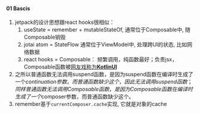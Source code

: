 



#### 01 Bascis

1. jetpack的设计思想跟react hooks很相似： 
   1. useState = remember + mutableStateOf, 通常位于Composable中, 随Composable销毁
   2. jotai atom = StateFlow 通常位于ViewModel中, 处理跨UI的状态, 比如网络数据
   3. react hooks = Composable： 频繁调用，纯函数最好；负责jsx，Composable函数被[网友戏称为**KotlinUI**](https://zhuanlan.zhihu.com/p/585400570)
2. 之所以普通函数无法调用suspend函数，是因为suspend函数在编译时生成了一个$continuation参数，而普通函数缺少这个，因此无法调用suspend函数；同样普通函数无法调用Composable函数，是因为Composable函数在编译时生成了一个$composer参数，而普通函数缺少这个。
3. remember基于`currentComposer.cache`实现, 它就是对象的cache